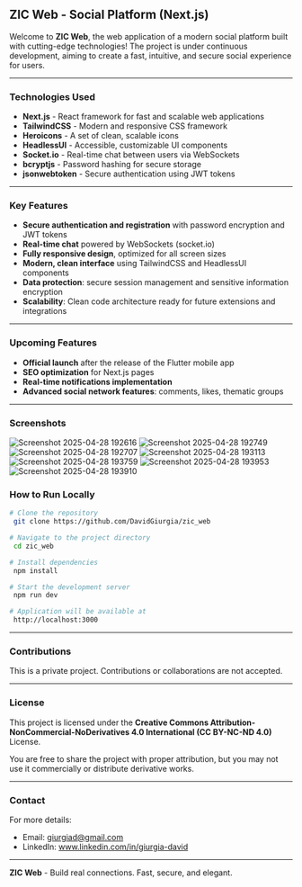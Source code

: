 ## ZIC Web - Social Platform (Next.js)

Welcome to **ZIC Web**, the web application of a modern social platform built with cutting-edge technologies! The project is under continuous development, aiming to create a fast, intuitive, and secure social experience for users.

---

### Technologies Used
- **Next.js** - React framework for fast and scalable web applications
- **TailwindCSS** - Modern and responsive CSS framework
- **Heroicons** - A set of clean, scalable icons
- **HeadlessUI** - Accessible, customizable UI components
- **Socket.io** - Real-time chat between users via WebSockets
- **bcryptjs** - Password hashing for secure storage
- **jsonwebtoken** - Secure authentication using JWT tokens

---

### Key Features
- **Secure authentication and registration** with password encryption and JWT tokens
- **Real-time chat** powered by WebSockets (socket.io)
- **Fully responsive design**, optimized for all screen sizes
- **Modern, clean interface** using TailwindCSS and HeadlessUI components
- **Data protection**: secure session management and sensitive information encryption
- **Scalability**: Clean code architecture ready for future extensions and integrations

---

### Upcoming Features
- **Official launch** after the release of the Flutter mobile app
- **SEO optimization** for Next.js pages
- **Real-time notifications implementation**
- **Advanced social network features**: comments, likes, thematic groups

---

### Screenshots

![Screenshot 2025-04-28 192616](https://github.com/user-attachments/assets/8f7bac88-e337-4672-970b-de00acc5c39c)
![Screenshot 2025-04-28 192749](https://github.com/user-attachments/assets/926da9f9-a97c-41df-8a81-d6219e9dad9f)
![Screenshot 2025-04-28 192707](https://github.com/user-attachments/assets/9750027b-cbc6-4bc6-8461-b7f8e40df9ac)
![Screenshot 2025-04-28 193113](https://github.com/user-attachments/assets/368f3577-45ad-49ae-9cd4-5160fb7d94b4)
![Screenshot 2025-04-28 193759](https://github.com/user-attachments/assets/04004387-81e1-453b-b3fc-f9a65b69388c)
![Screenshot 2025-04-28 193953](https://github.com/user-attachments/assets/e4f0640d-0006-44db-8225-98d67f373001)
![Screenshot 2025-04-28 193910](https://github.com/user-attachments/assets/2cc8ad91-58c5-4e2b-8954-0bc54f1f5669)


### How to Run Locally
```bash
# Clone the repository
 git clone https://github.com/DavidGiurgia/zic_web

# Navigate to the project directory
 cd zic_web

# Install dependencies
 npm install

# Start the development server
 npm run dev

# Application will be available at
 http://localhost:3000
```

---

### Contributions
This is a private project. Contributions or collaborations are not accepted.

---

### License
This project is licensed under the **Creative Commons Attribution-NonCommercial-NoDerivatives 4.0 International (CC BY-NC-ND 4.0)** License. 

You are free to share the project with proper attribution, but you may not use it commercially or distribute derivative works.

---

### Contact
For more details:
- Email: giurgiad@gmail.com
- LinkedIn: www.linkedin.com/in/giurgia-david

---

**ZIC Web** - Build real connections. Fast, secure, and elegant.

